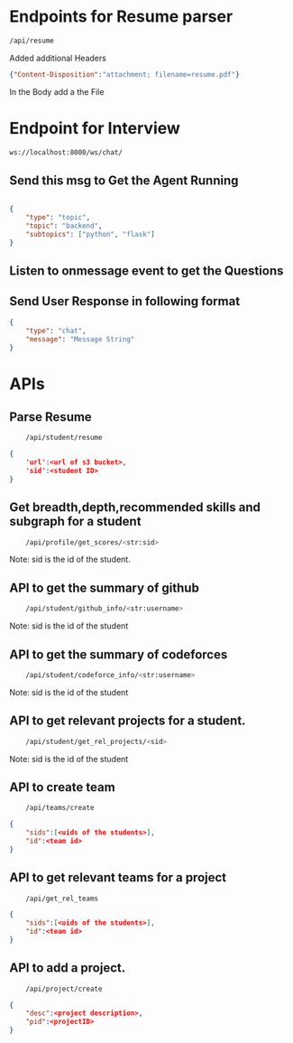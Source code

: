# Endpoints for Resume parser
```bash
/api/resume
```

Added additional Headers
```JSON
{"Content-Disposition":"attachment; filename=resume.pdf"}
```
In the Body add a the File

# Endpoint for Interview
```bash
ws://localhost:8000/ws/chat/
```

## Send this msg to Get the Agent Running
```json

{
    "type": "topic",
    "topic": "backend",
    "subtopics": ["python", "flask"]
}
```
## Listen to onmessage event to get the Questions


## Send User Response in following format
```JSON
{
    "type": "chat",
    "message": "Message String"
}
```

# APIs



## Parse Resume
```bash
    /api/student/resume
```

```JSON
{
    'url':<url of s3 bucket>,
    'sid':<student ID>
}
```


## Get breadth,depth,recommended skills and subgraph for a student
```bash
    /api/profile/get_scores/<str:sid>
```
Note: sid is the id of the student.



## API to get the summary of github
```bash
    /api/student/github_info/<str:username>
```
Note: sid is the id of the student



## API to get the summary of codeforces
```bash
    /api/student/codeforce_info/<str:username>
```
Note: sid is the id of the student






## API to get relevant projects for a student.
```bash
    /api/student/get_rel_projects/<sid>
```
Note: sid is the id of the student



## API to create team
```bash
    /api/teams/create
```

```JSON
{
    "sids":[<uids of the students>],
    "id":<team id>
}
```



## API to get relevant teams for a project
```bash
    /api/get_rel_teams
```

```JSON
{
    "sids":[<uids of the students>],
    "id":<team id>
}
```




## API to add a project.
```bash
    /api/project/create
```

```JSON
{
    "desc":<project description>,
    "pid":<projectID>
}
```

